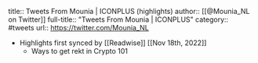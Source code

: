 title:: Tweets From Mounia | ICONPLUS (highlights)
author:: [[@Mounia_NL on Twitter]]
full-title:: "Tweets From Mounia | ICONPLUS"
category:: #tweets
url:: https://twitter.com/Mounia_NL

- Highlights first synced by [[Readwise]] [[Nov 18th, 2022]]
	- Ways to get rekt in Crypto 101